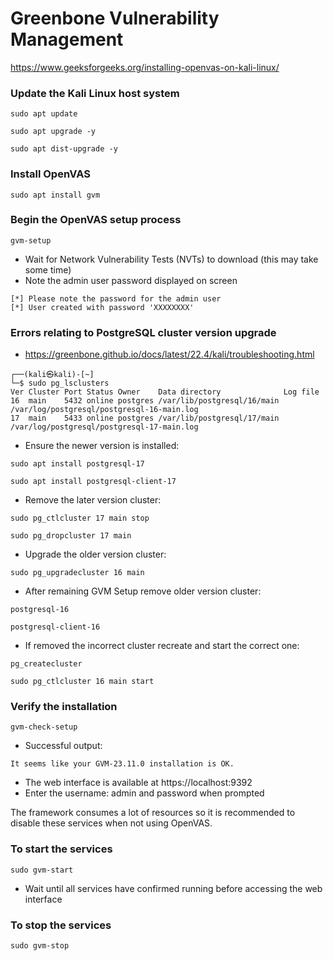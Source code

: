 # Greenbone Vulnerability Management

https://www.geeksforgeeks.org/installing-openvas-on-kali-linux/

### Update the Kali Linux host system
```
sudo apt update
```
```
sudo apt upgrade -y
```
```
sudo apt dist-upgrade -y
```

### Install OpenVAS
```
sudo apt install gvm
```

### Begin the OpenVAS setup process
```
gvm-setup
```

- Wait for Network Vulnerability Tests (NVTs) to download (this may take some time)
- Note the admin user password displayed on screen
```
[*] Please note the password for the admin user
[*] User created with password 'XXXXXXXX'
```

### Errors relating to PostgreSQL cluster version upgrade
- https://greenbone.github.io/docs/latest/22.4/kali/troubleshooting.html

```
┌──(kali㉿kali)-[~]
└─$ sudo pg_lsclusters
Ver Cluster Port Status Owner    Data directory              Log file
16  main    5432 online postgres /var/lib/postgresql/16/main /var/log/postgresql/postgresql-16-main.log                                               
17  main    5433 online postgres /var/lib/postgresql/17/main /var/log/postgresql/postgresql-17-main.log
```

- Ensure the newer version is installed:
```
sudo apt install postgresql-17
```
```
sudo apt install postgresql-client-17
```

- Remove the later version cluster:
```
sudo pg_ctlcluster 17 main stop
```
```
sudo pg_dropcluster 17 main
```

- Upgrade the older version cluster:
```
sudo pg_upgradecluster 16 main
```

- After remaining GVM Setup remove older version cluster:
```
postgresql-16
```
```
postgresql-client-16
```

- If removed the incorrect cluster recreate and start the correct one:
```
pg_createcluster
```
```
sudo pg_ctlcluster 16 main start
```

### Verify the installation
```
gvm-check-setup
```

- Successful output:
```
It seems like your GVM-23.11.0 installation is OK.
```

- The web interface is available at https://localhost:9392
- Enter the username: admin and password when prompted

The framework consumes a lot of resources so it is recommended to disable these services when not using OpenVAS.  

### To start the services
```
sudo gvm-start
```

- Wait until all services have confirmed running before accessing the web interface

### To stop the services
```
sudo gvm-stop
```
